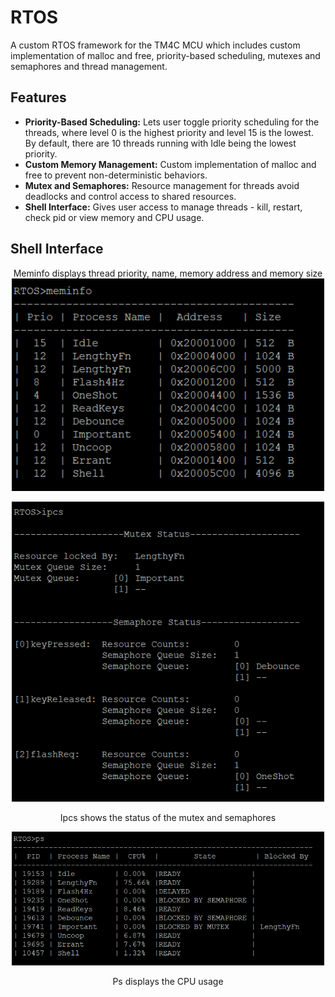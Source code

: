 # RTOS
A custom RTOS framework for the TM4C MCU which includes custom implementation of malloc and free, priority-based scheduling, mutexes and semaphores and thread management.

## Features 
- **Priority-Based Scheduling:** Lets user toggle priority scheduling for the threads, where level 0 is the highest priority and level 15 is the lowest. By default, there are 10 threads running with Idle being the lowest priority.
- **Custom Memory Management:** Custom implementation of malloc and free to prevent non-deterministic behaviors.
- **Mutex and Semaphores:** Resource management for threads avoid deadlocks and control access to shared resources.  
- **Shell Interface:** Gives user access to manage threads - kill, restart, check pid or view memory and CPU usage.

  
## Shell Interface
<body>
<p align = center> Meminfo displays thread priority, name, memory address and memory size <img src = "Documentation/meminfo.png" width="500" > </p>
</body>

<body>
<p align = center>
<img src = "Documentation/ipcs.png" width="500" >
  <p align="center"> Ipcs shows the status of the mutex and semaphores </p>
</p>
</body>

<body>
<p align = center>
<img src = "Documentation/ps_command.png" width="500" >
  <p align="center"> Ps displays the CPU usage </p>
</p>
</body>

